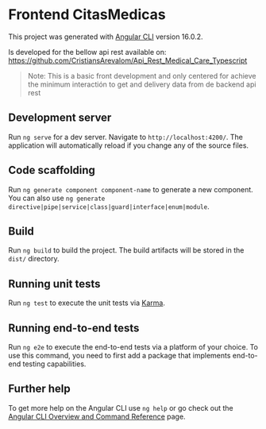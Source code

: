 # Frontend CitasMedicas

This project was generated with [Angular CLI](https://github.com/angular/angular-cli) version 16.0.2.

Is developed for the bellow api rest available on:
https://github.com/CristiansArevalom/Api_Rest_Medical_Care_Typescript

> Note: This is a basic front development and only centered for achieve the minimum interactión to get and delivery data from de backend api rest
## Development server

Run `ng serve` for a dev server. Navigate to `http://localhost:4200/`. The application will automatically reload if you change any of the source files.

## Code scaffolding

Run `ng generate component component-name` to generate a new component. You can also use `ng generate directive|pipe|service|class|guard|interface|enum|module`.

## Build

Run `ng build` to build the project. The build artifacts will be stored in the `dist/` directory.

## Running unit tests

Run `ng test` to execute the unit tests via [Karma](https://karma-runner.github.io).

## Running end-to-end tests

Run `ng e2e` to execute the end-to-end tests via a platform of your choice. To use this command, you need to first add a package that implements end-to-end testing capabilities.

## Further help

To get more help on the Angular CLI use `ng help` or go check out the [Angular CLI Overview and Command Reference](https://angular.io/cli) page.
